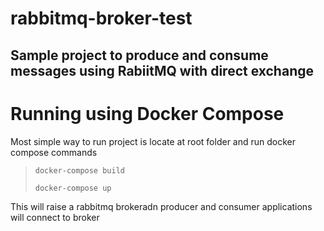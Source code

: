 # rabbitmq-broker-test
Sample project to produce and consume messages using RabiitMQ with direct exchange
---
# Running using Docker Compose
Most simple way to run project is locate at root folder and run docker compose commands
> `docker-compose build`
> 
> `docker-compose up`

This will raise a rabbitmq  brokeradn producer and consumer applications will connect to broker
